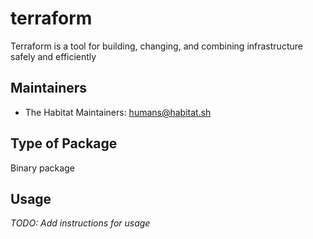 # terraform

Terraform is a tool for building, changing, and combining infrastructure safely and efficiently

## Maintainers

* The Habitat Maintainers: <humans@habitat.sh>

## Type of Package

Binary package

## Usage

*TODO: Add instructions for usage*
